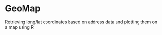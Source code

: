 GeoMap
======

Retrieving long/lat coordinates based on address data and plotting them on a map using R
